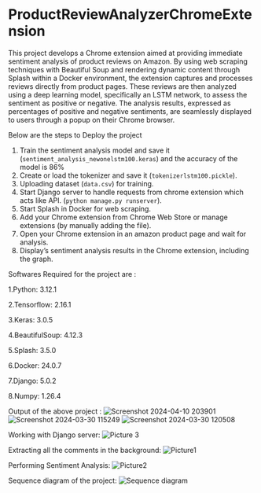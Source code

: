 # ProductReviewAnalyzerChromeExtension

This project develops a Chrome extension aimed at providing immediate sentiment analysis of product reviews on Amazon. By using web scraping techniques with Beautiful Soup and rendering dynamic content through Splash within a Docker environment, the extension captures and processes reviews directly from product pages. These reviews are then analyzed using a deep learning model, specifically an LSTM network, to assess the sentiment as positive or negative. The analysis results, expressed as percentages of positive and negative sentiments, are seamlessly displayed to users through a popup on their Chrome browser. 

Below are the steps to Deploy the project 
1. Train the sentiment analysis model and save it (`sentiment_analysis_newonelstm100.keras`) and the accuracy of the model is 86%
2. Create or load the tokenizer and save it (`tokenizerlstm100.pickle`).
3. Uploading dataset (`data.csv`) for training.
4. Start Django server to handle requests from chrome extension which acts like API. (`python manage.py runserver`).
5. Start Splash in Docker for web scraping.
6.  Add your Chrome extension from Chrome Web Store or manage extensions (by manually adding the file).
7. Open your Chrome extension in an amazon product page and wait for analysis.
8. Display’s sentiment analysis results in the Chrome extension, including the graph.

Softwares Required for the project are :

1.Python: 3.12.1

2.Tensorflow: 2.16.1

3.Keras: 3.0.5

4.BeautifulSoup: 4.12.3

5.Splash: 3.5.0

6.Docker: 24.0.7

7.Django: 5.0.2

8.Numpy: 1.26.4

Output of the above project :
![Screenshot 2024-04-10 203901](https://github.com/h4rik/ProductReviewAnalyzerChromeExtension/assets/108120747/975c71a2-d984-43b2-a946-9be35be5102c)
![Screenshot 2024-03-30 115249](https://github.com/h4rik/ProductReviewAnalyzerChromeExtension/assets/108120747/19ce0acf-8b73-49ab-b8df-31fb6b533e3c)
![Screenshot 2024-03-30 120508](https://github.com/h4rik/ProductReviewAnalyzerChromeExtension/assets/108120747/ec3e0dce-3b10-4ead-b0db-a0b048b5005b)

Working with Django server:
![Picture 3](https://github.com/user-attachments/assets/093e56b5-91e4-430d-b35f-2d576968d0e6)

Extracting all the comments in the background:
![Picture1](https://github.com/user-attachments/assets/eb0a205b-f2b0-405a-850d-2594f137d38a)

Performing Sentiment Analysis:
![Picture2](https://github.com/user-attachments/assets/209a62e6-066a-46d3-bcc1-1a41eb4f1738)

Sequence diagram of the project:
![Sequence diagram](https://github.com/user-attachments/assets/da89317d-1de6-4802-ab1d-5b57811e9e7e)
